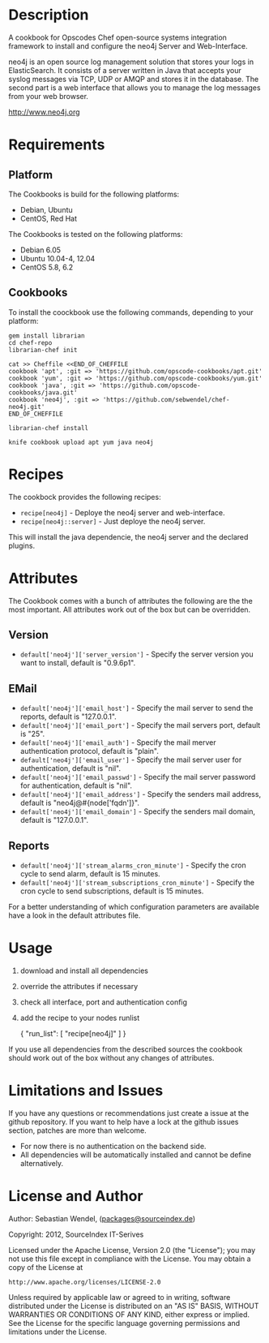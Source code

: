 # Description #

A cookbook for Opscodes Chef open-source systems integration framework to install and configure the neo4j Server and Web-Interface.

neo4j is an open source log management solution that stores your logs in ElasticSearch. It consists of a server written in Java that accepts your syslog messages via TCP, UDP or AMQP and stores it in the database. The second part is a web interface that allows you to manage the log messages from your web browser.

http://www.neo4j.org

# Requirements #

## Platform ##
The Cookbooks is build for the following platforms:
* Debian, Ubuntu
* CentOS, Red Hat

The Cookbooks is tested on the following platforms:
* Debian 6.05
* Ubuntu 10.04-4, 12.04
* CentOS 5.8, 6.2

## Cookbooks ##
To install the coockbook use the following commands, depending to your platform:

    gem install librarian
    cd chef-repo
    librarian-chef init

    cat >> Cheffile <<END_OF_CHEFFILE
    cookbook 'apt', :git => 'https://github.com/opscode-cookbooks/apt.git'
    cookbook 'yum', :git => 'https://github.com/opscode-cookbooks/yum.git'
    cookbook 'java', :git => 'https://github.com/opscode-cookbooks/java.git'
    cookbook 'neo4j', :git => 'https://github.com/sebwendel/chef-neo4j.git'
    END_OF_CHEFFILE

    librarian-chef install

    knife cookbook upload apt yum java neo4j

# Recipes #
The cookbock provides the following recipes:
* `recipe[neo4j]` - Deploye the neo4j server and web-interface.
* `recipe[neo4j::server]` - Just deploye the neo4j server.

This will install the java dependencie, the neo4j server and the declared plugins.

# Attributes #
The Cookbook comes with a bunch of attributes the following are the the most important. All attributes work out of the box but can be overridden.
## Version ##
* `default['neo4j']['server_version']` - Specify the server version you want to install, default is "0.9.6p1".

## EMail ##
* `default['neo4j']['email_host']` - Specify the mail server to send the reports, default is "127.0.0.1".
* `default['neo4j']['email_port']` - Specify the mail servers port, default is "25".
* `default['neo4j']['email_auth']` - Specify the mail merver authentication protocol, default is "plain".
* `default['neo4j']['email_user']` - Specify the mail server user for authentication, default is "nil".
* `default['neo4j']['email_passwd']` - Specify the mail server password for authentication, default is "nil".
* `default['neo4j']['email_address']` - Specify the senders mail address, default is "neo4j@#{node['fqdn']}".
* `default['neo4j']['email_domain']` - Specify the senders mail domain, default is "127.0.0.1".

## Reports ##
* `default['neo4j']['stream_alarms_cron_minute']` - Specify the cron cycle to send alarm, default is 15 minutes.
* `default['neo4j']['stream_subscriptions_cron_minute']` - Specify the cron cycle to send subscriptions, default is 15 minutes.

For a better understanding of which configuration parameters are available have a look in the default attributes file.

# Usage #
1. download and install all dependencies
1. override the attributes if necessary
1. check all interface, port and authentication config
1. add the recipe to your nodes runlist


    {
      "run_list": [
        "recipe[neo4j]"
      ]
    }

If you use all dependencies from the described sources the cookbook should work out of the box without any changes of attributes.

# Limitations and Issues #
If you have any questions or recommendations just create a issue at the github repository.
If you want to help have a lock at the github issues section, patches are more than welcome.

* For now there is no authentication on the backend side.
* All dependencies will be automatically installed and cannot be define alternatively.

# License and Author #

Author: Sebastian Wendel, (<packages@sourceindex.de>)

Copyright: 2012, SourceIndex IT-Serives

Licensed under the Apache License, Version 2.0 (the "License");
you may not use this file except in compliance with the License.
You may obtain a copy of the License at

    http://www.apache.org/licenses/LICENSE-2.0

Unless required by applicable law or agreed to in writing, software
distributed under the License is distributed on an "AS IS" BASIS,
WITHOUT WARRANTIES OR CONDITIONS OF ANY KIND, either express or implied.
See the License for the specific language governing permissions and
limitations under the License.
